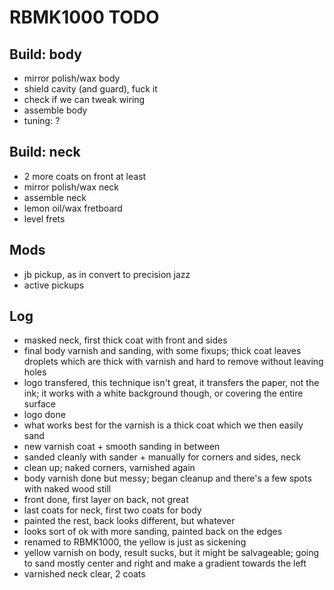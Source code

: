 # RBMK1000 TODO

## Build: body
- mirror polish/wax body
- shield cavity (and guard), fuck it
- check if we can tweak wiring
- assemble body
- tuning: ?

## Build: neck
- 2 more coats on front at least
- mirror polish/wax neck
- assemble neck
- lemon oil/wax fretboard
- level frets

## Mods
- jb pickup, as in convert to precision jazz
- active pickups

## Log
- masked neck, first thick coat with front and sides
- final body varnish and sanding, with some fixups; thick coat leaves droplets which are thick with varnish and hard to remove without leaving holes
- logo transfered, this technique isn't great, it transfers the paper, not the ink;
it works with a white background though, or covering the entire surface
- logo done
- what works best for the varnish is a thick coat which we then easily sand
- new varnish coat + smooth sanding in between
- sanded cleanly with sander + manually for corners and sides, neck
- clean up; naked corners, varnished again
- body varnish done but messy; began cleanup and there's a few spots with naked wood still
- front done, first layer on back, not great
- last coats for neck, first two coats for body
- painted the rest, back looks different, but whatever
- looks sort of ok with more sanding, painted back on the edges
- renamed to RBMK1000, the yellow is just as sickening
- yellow varnish on body, result sucks,
but it might be salvageable;
going to sand mostly center and right and make a gradient towards the left
- varnished neck clear, 2 coats
